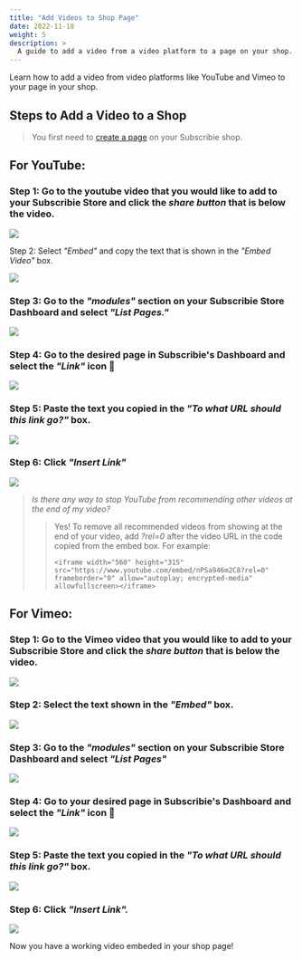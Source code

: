 ```yaml
---
title: "Add Videos to Shop Page"
date: 2022-11-18
weight: 5
description: >
  A guide to add a video from a video platform to a page on your shop.
---
```


Learn how to add a video from video platforms like YouTube and Vimeo to your page in your shop.

## Steps to Add a Video to a Shop

>You first need to [create a page](https://docs.subscribie.co.uk/docs/tasks/create-shop-page/) on your Subscribie shop.

## For YouTube:

### Step 1: Go to the youtube video that you would like to add to your Subscribie Store and click the *share button* that is below the video.

![](https://subscribie.co.uk/blog/content/images/2022/11/image-104.png)

Step 2: Select *"Embed"* and copy the text that is shown in the *"Embed Video"* box.

![](https://subscribie.co.uk/blog/content/images/2022/11/image-105.png)

### Step 3: Go to the *"modules"* section on your Subscribie Store Dashboard and select *"List Pages."*

![](https://subscribie.co.uk/blog/content/images/size/w1000/2022/11/image-106.png)

### Step 4: Go to the desired page in Subscribie's Dashboard and select the *"Link"* icon 🔗

![](https://subscribie.co.uk/blog/content/images/size/w1000/2022/11/image-107.png)

### Step 5: Paste the text you copied in the *"To what URL should this link go?"* box. 

![](https://subscribie.co.uk/blog/content/images/size/w1000/2022/11/image-109.png)

### Step 6: Click *"Insert Link"* 

![](https://subscribie.co.uk/blog/content/images/size/w1000/2022/11/image-110.png)

>*Is there any way to stop YouTube from recommending other videos at the end of my video?*
>>Yes! To remove all recommended videos from showing at the end of your video, add *?rel=0* after the video URL in the code copied from the embed box. 
>>For example:
>>
>> ``` <iframe width="560" height="315" src="https://www.youtube.com/embed/nPSa946m2C8?rel=0" frameborder="0" allow="autoplay; encrypted-media" allowfullscreen></iframe> ```

## For Vimeo:
### Step 1: Go to the Vimeo video that you would like to add to your Subscribie Store and click the *share button* that is below the video. 

![](https://subscribie.co.uk/blog/content/images/size/w1000/2022/11/image-111.png)

### Step 2: Select the text shown in the *"Embed"* box.

![](https://subscribie.co.uk/blog/content/images/size/w1000/2022/11/image-112.png)

### Step 3: Go to the *"modules"* section on your Subscribie Store Dashboard and select *"List Pages"*

![](https://subscribie.co.uk/blog/content/images/size/w1000/2022/11/image-113.png)

### Step 4: Go to your desired page in Subscribie's Dashboard and select the *"Link"* icon 🔗

![](https://subscribie.co.uk/blog/content/images/size/w1000/2022/11/image-114.png)

### Step 5: Paste the text you copied in the *"To what URL should this link go?"* box. 

![](https://subscribie.co.uk/blog/content/images/size/w1000/2022/11/image-115.png)

### Step 6: Click *"Insert Link".* 

![](https://subscribie.co.uk/blog/content/images/size/w1000/2022/11/image-116.png)

Now you have a working video embeded in your shop page!